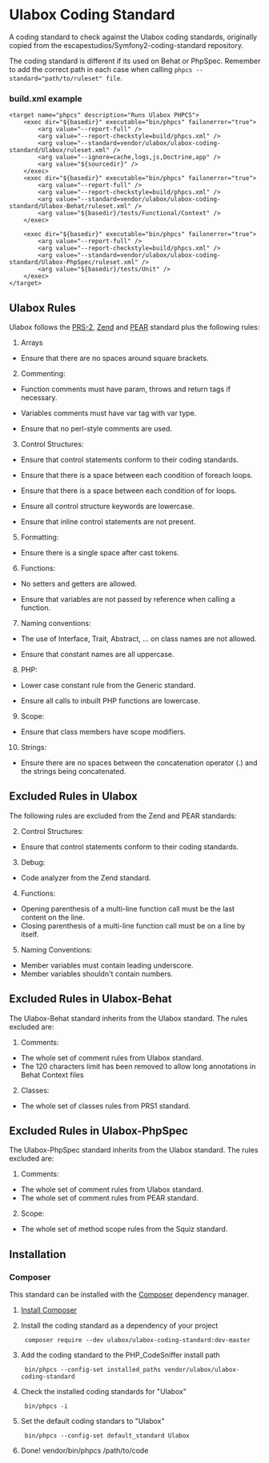 # Ulabox Coding Standard

A coding standard to check against the Ulabox coding standards, originally copied from the escapestudios/Symfony2-coding-standard repository.

The coding standard is different if its used on Behat or PhpSpec. Remember to add the correct path in each case when calling `phpcs --standard="path/to/ruleset" file`. 

### build.xml example
    <target name="phpcs" description="Runs Ulabox PHPCS">
        <exec dir="${basedir}" executable="bin/phpcs" failonerror="true">
            <arg value="--report-full" />
            <arg value="--report-checkstyle=build/phpcs.xml" />
            <arg value="--standard=vendor/ulabox/ulabox-coding-standard/Ulabox/ruleset.xml" />
            <arg value="--ignore=cache,logs,js,Doctrine,app" />
            <arg value="${sourcedir}" />
        </exec>
        <exec dir="${basedir}" executable="bin/phpcs" failonerror="true">
            <arg value="--report-full" />
            <arg value="--report-checkstyle=build/phpcs.xml" />
            <arg value="--standard=vendor/ulabox/ulabox-coding-standard/Ulabox-Behat/ruleset.xml" />
            <arg value="${basedir}/tests/Functional/Context" />
        </exec>

        <exec dir="${basedir}" executable="bin/phpcs" failonerror="true">
            <arg value="--report-full" />
            <arg value="--report-checkstyle=build/phpcs.xml" />
            <arg value="--standard=vendor/ulabox/ulabox-coding-standard/Ulabox-PhpSpec/ruleset.xml" />
            <arg value="${basedir}/tests/Unit" />
        </exec>
    </target>

##  Ulabox Rules

Ulabox follows the [PRS-2](https://github.com/squizlabs/PHP_CodeSniffer/tree/master/CodeSniffer/Standards/PSR2), [Zend](https://github.com/squizlabs/PHP_CodeSniffer/tree/master/CodeSniffer/Standards/Zend) and [PEAR](https://github.com/squizlabs/PHP_CodeSniffer/tree/master/CodeSniffer/Standards/PEAR) standard plus the following rules:

1. Arrays

  - Ensure that there are no spaces around square brackets.

2. Commenting:

  - Function comments must have param, throws and return tags if necessary.

  - Variables comments must have var tag with var type.

  - Ensure that no perl-style comments are used.

3. Control Structures:

  - Ensure that control statements conform to their coding standards.
        
  - Ensure that there is a space between each condition of foreach loops.
        
  - Ensure that there is a space between each condition of for loops.
        
  - Ensure all control structure keywords are lowercase.

  - Ensure that inline control statements are not present.

5. Formatting:

  - Ensure there is a single space after cast tokens.

6. Functions:

  - No setters and getters are allowed.
        
  - Ensure that variables are not passed by reference when calling a function.

7. Naming conventions:

  - The use of Interface, Trait, Abstract, ... on class names are not allowed.
        
  - Ensure that constant names are all uppercase.

8. PHP:

  - Lower case constant rule from the Generic standard.

  - Ensure all calls to inbuilt PHP functions are lowercase.

9. Scope:

  - Ensure that class members have scope modifiers.

10. Strings:

  - Ensure there are no spaces between the concatenation operator (.) and the strings being concatenated.

## Excluded Rules in Ulabox

The following rules are excluded from the Zend and PEAR standards:

2. Control Structures:

  - Ensure that control statements conform to their coding standards.

3. Debug:

  - Code analyzer from the Zend standard.

4. Functions:

  - Opening parenthesis of a multi-line function call must be the last content on the line.
  - Closing parenthesis of a multi-line function call must be on a line by itself.

5. Naming Conventions:

  - Member variables must contain leading underscore.
  - Member variables shouldn't contain numbers.

## Excluded Rules in Ulabox-Behat

The Ulabox-Behat standard inherits from the Ulabox standard. The rules excluded are:

1. Comments:

  - The whole set of comment rules from Ulabox standard.
  - The 120 characters limit has been removed to allow long annotations in Behat Context files

2. Classes:

  - The whole set of classes rules from PRS1 standard.

## Excluded Rules in Ulabox-PhpSpec

The Ulabox-PhpSpec standard inherits from the Ulabox standard. The rules excluded are:

1. Comments:

  - The whole set of comment rules from Ulabox standard.
  - The whole set of comment rules from PEAR standard.

2. Scope:
  
  - The whole set of method scope rules from the Squiz standard.

## Installation

### Composer

This standard can be installed with the [Composer](https://getcomposer.org/) dependency manager.

1. [Install Composer](https://getcomposer.org/doc/00-intro.md)

2. Install the coding standard as a dependency of your project

        composer require --dev ulabox/ulabox-coding-standard:dev-master

3. Add the coding standard to the PHP_CodeSniffer install path

        bin/phpcs --config-set installed_paths vendor/ulabox/ulabox-coding-standard

5. Check the installed coding standards for "Ulabox"

        bin/phpcs -i

5. Set the default coding standars to "Ulabox"

        bin/phpcs --config-set default_standard Ulabox

6. Done!
        vendor/bin/phpcs /path/to/code


